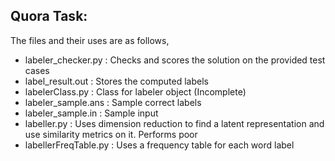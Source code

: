 Quora Task:
-----------

The files and their uses are as follows,
- labeler_checker.py : Checks and scores the solution on the provided test cases
- label_result.out : Stores the computed labels
- labelerClass.py : Class for labeler object (Incomplete)
- labeler_sample.ans : Sample correct labels
- labeler_sample.in	: Sample input
- labeller.py : Uses dimension reduction to find a latent representation and use similarity metrics on it. Performs poor
- labellerFreqTable.py : Uses a frequency table for each word label
